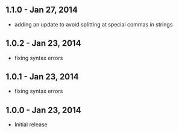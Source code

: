 ## 1.1.0 - Jan 27, 2014
- adding an update to avoid splitting at special commas in strings

## 1.0.2 - Jan 23, 2014
- fixing syntax errors

## 1.0.1 - Jan 23, 2014
- fixing syntax errors

## 1.0.0 - Jan 23, 2014
- Initial release
